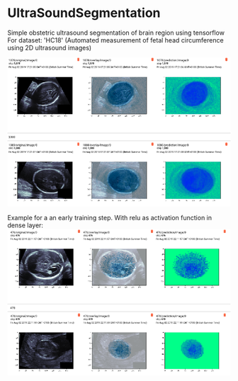 # UltraSoundSegmentation

Simple obstetric ultrasound segmentation of brain region using tensorflow
For dataset: 'HC18' (Automated measurement of fetal head circumference using 2D ultrasound images)

![alt text](https://raw.githubusercontent.com/yoavalon/UltraSoundSegmentation/master/Selection_125.png)

Example for a an early training step.
With relu as activation function in dense layer:
![alt text](https://raw.githubusercontent.com/yoavalon/UltraSoundSegmentation/master/Selection_126.png)
